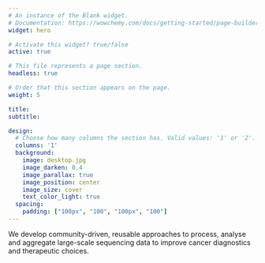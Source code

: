 ```yaml
---
# An instance of the Blank widget.
# Documentation: https://wowchemy.com/docs/getting-started/page-builder/
widget: hero

# Activate this widget? true/false
active: true

# This file represents a page section.
headless: true

# Order that this section appears on the page.
weight: 5

title:
subtitle:

design:
  # Choose how many columns the section has. Valid values: '1' or '2'.
  columns: '1'
  background:
    image: desktop.jpg
    image_darken: 0.4
    image_parallax: true
    image_position: center
    image_size: cover
    text_color_light: true
  spacing:
    padding: ["100px", "100", "100px", "100"]
---
```


We develop community-driven, reusable approaches to process, analyse and aggregate large-scale sequencing data to improve cancer diagnostics and therapeutic choices.
